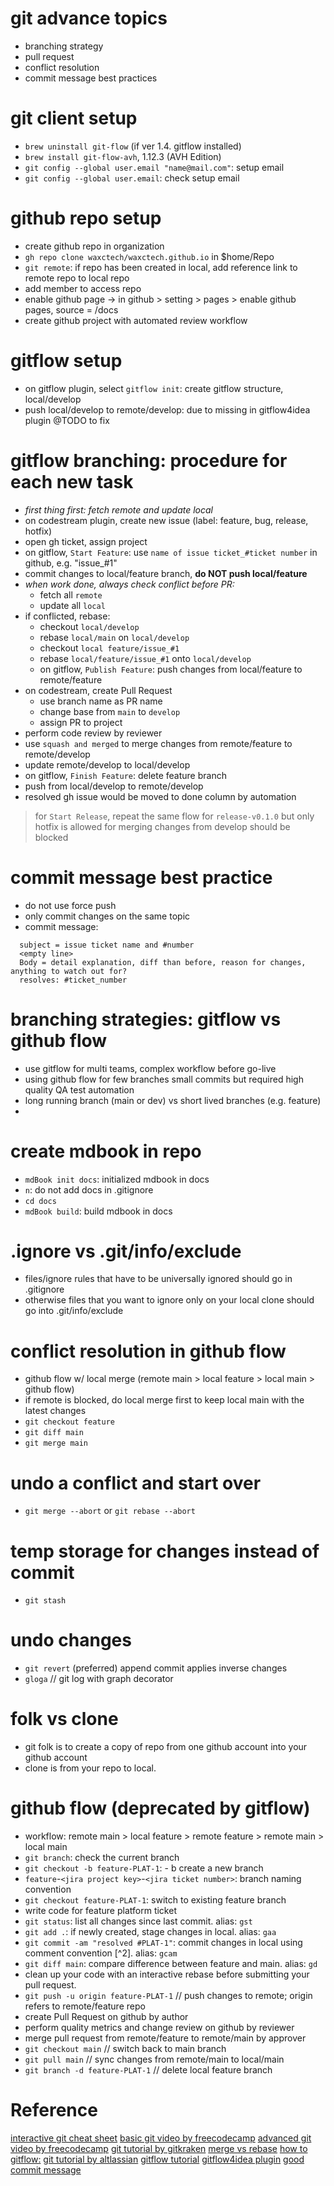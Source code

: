# git advance topics
- branching strategy
- pull request
- conflict resolution 
- commit message best practices

# git client setup
- `brew uninstall git-flow` (if ver 1.4. gitflow installed)
- `brew install git-flow-avh`, 1.12.3 (AVH Edition)
- `git config --global user.email "name@mail.com"`: setup email
- `git config --global user.email`: check setup email

# github repo setup
- create github repo in organization
- `gh repo clone waxctech/waxctech.github.io` in $home/Repo
- `git remote`: if repo has been created in local, add reference link to remote repo to local repo
- add member to access repo
- enable github page -> in github > setting > pages > enable github pages, source = /docs
- create github project with automated review workflow

# gitflow setup
- on gitflow plugin, select `gitflow init`: create gitflow structure, local/develop
- push local/develop to remote/develop: due to missing in gitflow4idea plugin @TODO to fix

# gitflow branching: procedure for each new task
- *first thing first: fetch remote and update local*
- on codestream plugin, create new issue (label: feature, bug, release, hotfix)
- open gh ticket, assign project
- on gitflow, `Start Feature`: use `name of issue ticket_#ticket number` in github, e.g. "issue_#1"
- commit changes to local/feature branch, **do NOT push local/feature**
- *when work done, always check conflict before PR:*
  - fetch all `remote`
  - update all `local`
- if conflicted, rebase:  
  - checkout `local/develop`
  - rebase `local/main` on `local/develop`
  - checkout `local feature/issue_#1`
  - rebase `local/feature/issue_#1` onto `local/develop`
  - on gitflow, `Publish Feature`: push changes from local/feature to remote/feature
- on codestream, create Pull Request
  - use branch name as PR name
  - change base from `main` to `develop`
  - assign PR to project
- perform code review by reviewer
- use `squash and merged` to merge changes from remote/feature to remote/develop
- update remote/develop to local/develop
- on gitflow, `Finish Feature`: delete feature branch
- push from local/develop to remote/develop
- resolved gh issue would be moved to done column by automation
> for `Start Release`, repeat the same flow for `release-v0.1.0` but only hotfix is allowed for merging changes from develop should be blocked

# commit message best practice
- do not use force push
- only commit changes on the same topic
- commit message:
```
  subject = issue ticket name and #number
  <empty line> 
  Body = detail explanation, diff than before, reason for changes, anything to watch out for?
  resolves: #ticket_number
```

# branching strategies: gitflow vs github flow
- use gitflow for multi teams, complex workflow before go-live
- using github flow for few branches small commits but required high quality QA test automation
- long running branch (main or dev) vs short lived branches (e.g. feature)
- 
# create mdbook in repo
- `mdBook init docs`: initialized mdbook in docs
- `n`: do not add docs in .gitignore
- `cd docs`
- `mdBook build`: build mdbook in docs

# .ignore vs .git/info/exclude
- files/ignore rules that have to be universally ignored should go in .gitignore
- otherwise files that you want to ignore only on your local clone should go into .git/info/exclude



# conflict resolution in github flow
- github flow w/ local merge (remote main > local feature > local main > github flow)
- if remote is blocked, do local merge first to keep local main with the latest changes
- `git checkout feature`
- `git diff main`
- `git merge main`

# undo a conflict and start over
- `git merge --abort` or  `git rebase --abort`

# temp storage for changes instead of commit
- `git stash`

# undo changes
- `git revert` (preferred) append commit applies inverse changes
- `gloga` // git log with graph decorator

# folk vs clone
- git folk is to create a copy of repo from one github account into your github account
- clone is from your repo to local.

# github flow (deprecated by gitflow)
- workflow: remote main > local feature > remote feature > remote main > local main 
- `git branch`: check the current branch
- `git checkout -b feature-PLAT-1`: - b create a new branch
- `feature`-`<jira project key>`-`<jira ticket number>`: branch naming convention
- `git checkout feature-PLAT-1`: switch to existing feature branch
- write code for feature platform ticket
- `git status`: list all changes since last commit. alias: `gst`
- `git add .`: if newly created, stage changes in local. alias: `gaa`
- `git commit -am "resolved #PLAT-1"`: commit changes in local using comment convention [^2]. alias: `gcam`
- `git diff main`: compare difference between feature and main. alias: `gd`
- clean up your code with an interactive rebase before submitting your pull request.
- `git push -u origin feature-PLAT-1` // push changes to remote; origin refers to remote/feature repo
- create Pull Request on github by author
- perform quality metrics and change review on github by reviewer
- merge pull request from remote/feature to remote/main by approver
- `git checkout main` // switch back to main branch
- `git pull main` // sync changes from remote/main to local/main
- `git branch -d feature-PLAT-1` // delete local feature branch

# Reference
[interactive git cheat sheet](https://ndpsoftware.com/git-cheatsheet.html#loc=workspace)
[basic git video by freecodecamp](https://www.youtube.com/watch?v=RGOj5yH7evk)
[advanced git video by freecodecamp](https://www.youtube.com/watch?v=Uszj_k0DGsg)
[git tutorial by gitkraken](https://www.gitkraken.com/learn/git)
[merge vs rebase](https://www.gitkraken.com/learn/git/problems/git-rebase-vs-merge)
[how to gitflow:](https://github.com/petervanderdoes/gitflow-avh)
[git tutorial by altlassian](https://www.atlassian.com/git/tutorials/atlassian-git-cheatsheet)
[gitflow tutorial](https://git.logikum.hu/flow/init)
[gitflow4idea plugin](https://plugins.jetbrains.com/plugin/18320-git-flow-integration-plus)
[good commit message](https://www.freecodecamp.org/news/writing-good-commit-messages-a-practical-guide/)